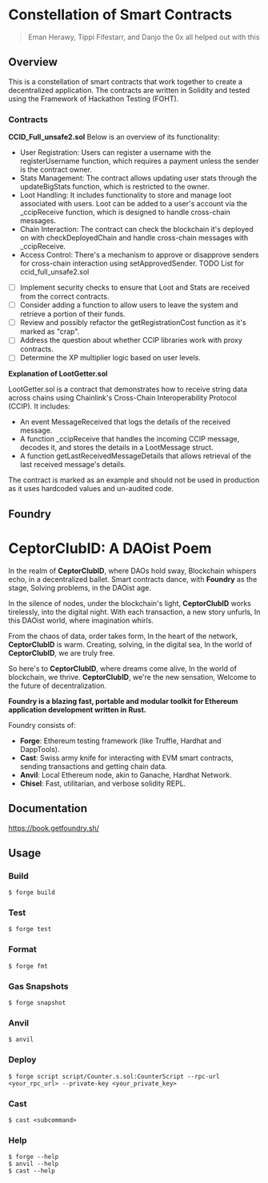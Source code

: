 # Constellation of Smart Contracts

> Eman Herawy, Tippi Fifestarr, and Danjo the 0x all helped out with this

## Overview

This is a constellation of smart contracts that work together to create a decentralized application. The contracts are written in Solidity and tested using the Framework of Hackathon Testing (FOHT).

### Contracts

**CCID_Full_unsafe2.sol**
Below is an overview of its functionality:

- User Registration: Users can register a username with the registerUsername function, which requires a payment unless the sender is the contract owner.
- Stats Management: The contract allows updating user stats through the updateBigStats function, which is restricted to the owner.
- Loot Handling: It includes functionality to store and manage loot associated with users. Loot can be added to a user's account via the _ccipReceive function, which is designed to handle cross-chain messages.
- Chain Interaction: The contract can check the blockchain it's deployed on with checkDeployedChain and handle cross-chain messages with _ccipReceive.
- Access Control: There's a mechanism to approve or disapprove senders for cross-chain interaction using setApprovedSender.
TODO List for ccid_full_unsafe2.sol

- [ ] Implement security checks to ensure that Loot and Stats are received from the correct contracts.
- [ ] Consider adding a function to allow users to leave the system and retrieve a portion of their funds.
- [ ] Review and possibly refactor the getRegistrationCost function as it's marked as "crap".
- [ ] Address the question about whether CCIP libraries work with proxy contracts.
- [ ] Determine the XP multiplier logic based on user levels.

**Explanation of LootGetter.sol**

LootGetter.sol is a contract that demonstrates how to receive string data across chains using Chainlink's Cross-Chain Interoperability Protocol (CCIP). It includes:

- An event MessageReceived that logs the details of the received message.
- A function _ccipReceive that handles the incoming CCIP message, decodes it, and stores the details in a LootMessage struct.
- A function getLastReceivedMessageDetails that allows retrieval of the last received message's details.

The contract is marked as an example and should not be used in production as it uses hardcoded values and un-audited code.


## Foundry

# CeptorClubID: A DAOist Poem

In the realm of **CeptorClubID**, where DAOs hold sway,
Blockchain whispers echo, in a decentralized ballet.
Smart contracts dance, with **Foundry** as the stage,
Solving problems, in the DAOist age.

In the silence of nodes, under the blockchain's light,
**CeptorClubID** works tirelessly, into the digital night.
With each transaction, a new story unfurls,
In this DAOist world, where imagination whirls.

From the chaos of data, order takes form,
In the heart of the network, **CeptorClubID** is warm.
Creating, solving, in the digital sea,
In the world of **CeptorClubID**, we are truly free.

So here's to **CeptorClubID**, where dreams come alive,
In the world of blockchain, we thrive.
**CeptorClubID**, we're the new sensation,
Welcome to the future of decentralization.

**Foundry is a blazing fast, portable and modular toolkit for Ethereum application development written in Rust.**

Foundry consists of:

-   **Forge**: Ethereum testing framework (like Truffle, Hardhat and DappTools).
-   **Cast**: Swiss army knife for interacting with EVM smart contracts, sending transactions and getting chain data.
-   **Anvil**: Local Ethereum node, akin to Ganache, Hardhat Network.
-   **Chisel**: Fast, utilitarian, and verbose solidity REPL.

## Documentation

https://book.getfoundry.sh/

## Usage

### Build

```shell
$ forge build
```

### Test

```shell
$ forge test
```

### Format

```shell
$ forge fmt
```

### Gas Snapshots

```shell
$ forge snapshot
```

### Anvil

```shell
$ anvil
```

### Deploy

```shell
$ forge script script/Counter.s.sol:CounterScript --rpc-url <your_rpc_url> --private-key <your_private_key>
```

### Cast

```shell
$ cast <subcommand>
```

### Help

```shell
$ forge --help
$ anvil --help
$ cast --help
```
